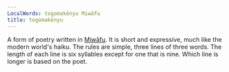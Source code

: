 ```yaml
---
LocalWords: togomakēnyu Miwāfu
title: togomakēnyu
---
```


A form of poetry written in [Miwāfu](). It is short and expressive, much like the modern world's haiku. The rules are simple, three lines of three words. The length of each line is six syllables except for one that is nine. Which line is longer is based on the poet.
